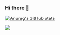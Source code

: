 ### Hi there 👋

[![Anurag's GitHub stats](https://github-readme-stats.vercel.app/api?username=Spronks&theme=onedark)](https://github.com/anuraghazra/github-readme-stats)


![](https://komarev.com/ghpvc/?username=Spronks)

<!--
**Spronks/Spronks** is a ✨ _special_ ✨ repository because its `README.md` (this file) appears on your GitHub profile.

Here are some ideas to get you started:

- 🔭 I’m currently working on ...
- 🌱 I’m currently learning ...
- 👯 I’m looking to collaborate on ...
- 🤔 I’m looking for help with ...
- 💬 Ask me about ...
- 📫 How to reach me: ...
- 😄 Pronouns: ...
- ⚡ Fun fact: ...
-->
